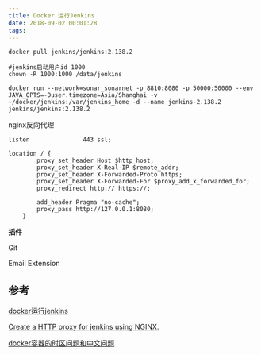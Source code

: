 ```yaml
---
title: Docker 运行Jenkins
date: 2018-09-02 00:01:28
tags:
---
```


```shell
docker pull jenkins/jenkins:2.138.2

#jenkins启动用户id 1000
chown -R 1000:1000 /data/jenkins

docker run --network=sonar_sonarnet -p 8810:8080 -p 50000:50000 --env JAVA_OPTS=-Duser.timezone=Asia/Shanghai -v ~/docker/jenkins:/var/jenkins_home -d --name jenkins-2.138.2 jenkins/jenkins:2.138.2 
```

nginx反向代理

```nginx
listen               443 ssl;

location / {
        proxy_set_header Host $http_host;
        proxy_set_header X-Real-IP $remote_addr;
        proxy_set_header X-Forwarded-Proto https;
        proxy_set_header X-Forwarded-For $proxy_add_x_forwarded_for;
        proxy_redirect http:// https://;

        add_header Pragma "no-cache";
        proxy_pass http://127.0.0.1:8080;
    }
```

**插件**

Git

Email Extension



## 参考

[docker运行jenkins](https://www.jianshu.com/p/3671eb8de971)

[Create a HTTP proxy for jenkins using NGINX.](https://gist.github.com/rdegges/913102)

[docker容器的时区问题和中文问题](https://www.jianshu.com/p/9299e2685976)